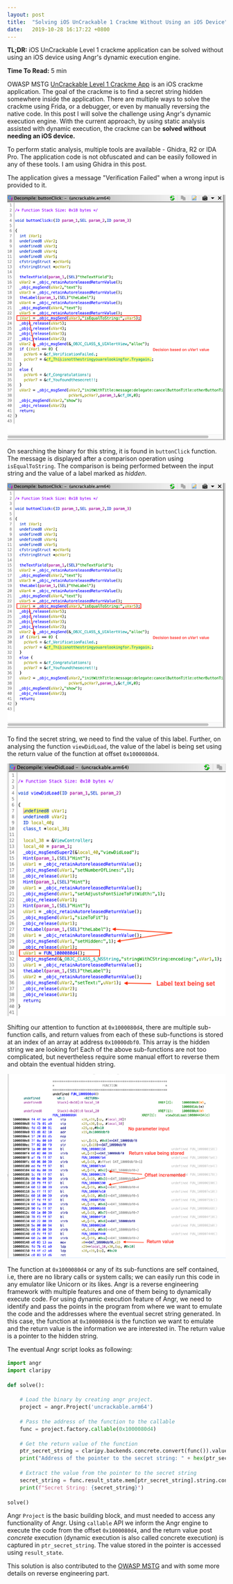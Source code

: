 ```yaml
---
layout: post
title:  "Solving iOS UnCrackable 1 Crackme Without Using an iOS Device"
date:   2019-10-28 16:17:22 +0800
---
```

**TL;DR:** iOS UnCrackable Level 1 crackme application can be solved without using an iOS device using Angr's dynamic execution engine.  

**Time To Read:** 5 min

OWASP MSTG [UnCrackable Level 1 Crackme App](https://github.com/OWASP/owasp-mstg/tree/master/Crackmes/iOS/Level_01) is an iOS crackme application. The goal of the crackme is to find a secret string hidden somewhere inside the application. There are multiple ways to solve the crackme using Frida, or a debugger, or even by manually reversing the native code. In this post I will solve the challenge using Angr's dynamic execution engine. With the current approach, by using static analysis assisted with dynamic execution, the crackme can be **solved without needing an iOS device.** 

To perform static analysis, multiple tools are available - Ghidra, R2 or IDA Pro. The application code is not obfuscated and can be easily followed in any of these tools. I am using Ghidra in this post.   

The application gives a message "Verification Failed" when a wrong input is provided to it. 

![Verification Failed Message](assets/images/owasp_mstg_angr_ghidra_buttonclick_decompiled.png "Verification Failed Message")

On searching the binary for this string, it is found in `buttonClick` function. The message is displayed after a comparison operation using `isEqualToString`. The comparison is being performed between the input string and the value of a label marked as *hidden*. 

![Decompilation of buttonClick function](assets/images/owasp_mstg_angr_ghidra_buttonclick_decompiled.png "Decompilation of buttonClick function")

To find the secret string, we need to find the value of this label. Further, on analysing the function `viewDidLoad`, the value of the label is being set using the return value of the function at offset `0x1000080d4`.

![Decompilation of viewDidLoad function](assets/images/owasp_mstg_angr_ghidra_viewdidload_decompile.png "Decompilation of viewDidLoad function")

Shifting our attention to function at `0x1000080d4`, there are multiple sub-function calls, and return values from each of these sub-functions is stored at an index of an array at address `0x10000dbf0`. This array is the hidden string we are looking for! Each of the above sub-functions are not too complicated, but nevertheless require some manual effort to reverse them and obtain the eventual hidden string.

![Decompilation of function at 0x1000080d4 ](assets/images/owasp_mstg_angr_ghidra_native_disassembly.png "Decompilation of function at 0x1000080d4 ")

The function at `0x1000080d4` or any of its sub-functions are self contained, i.e, there are no library calls or system calls; we can easily run this code in any emulator like Unicorn or its likes. Angr is a reverse engineering framework with multiple features and one of them being to dynamically execute code. For using dynamic execution feature of Angr, we need to identify and pass the points in the program from where we want to emulate the code and the addresses where the eventual secret string generated. In this case, the function at `0x1000080d4` is the function we want to emulate and the return value is the information we are interested in. The return value is a pointer to the hidden string.

The eventual Angr script looks as following:

```python
import angr
import claripy

def solve():

    # Load the binary by creating angr project.
    project = angr.Project('uncrackable.arm64')

    # Pass the address of the function to the callable
    func = project.factory.callable(0x1000080d4)

    # Get the return value of the function
    ptr_secret_string = claripy.backends.concrete.convert(func()).value
    print("Address of the pointer to the secret string: " + hex(ptr_secret_string))

    # Extract the value from the pointer to the secret string
    secret_string = func.result_state.mem[ptr_secret_string].string.concrete
    print(f"Secret String: {secret_string}")

solve()
```

Angr `Project` is the basic building block, and must needed to access any functionality of Angr. Using `callable` API we inform the Angr engine to execute the code from the offset `0x1000080d4`, and the return value post *concrete* execution (dynamic execution is also called concrete execution) is captured in `ptr_secret_string`. The value stored in the pointer is accessed using `result_state`.

This solution is also contributed to the [OWASP MSTG](https://github.com/OWASP/owasp-mstg) and with some more details on reverse engineering part. 
